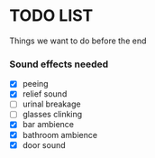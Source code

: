 # TODO LIST
Things we want to do before the end

### Sound effects needed

- [x] peeing
- [x] relief sound
- [ ] urinal breakage
- [ ] glasses clinking
- [x] bar ambience
- [x] bathroom ambience
- [x] door sound